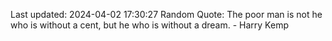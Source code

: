 Last updated: 2024-04-02 17:30:27
Random Quote: The poor man is not he who is without a cent, but he who is without a dream. - Harry Kemp